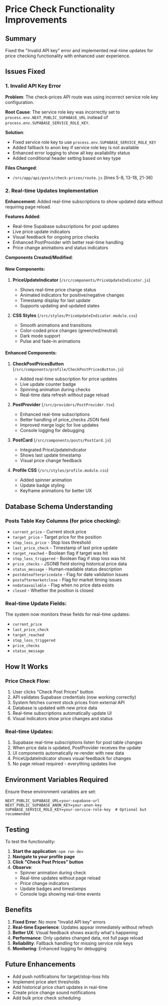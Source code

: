 # Price Check Functionality Improvements

## Summary
Fixed the "Invalid API key" error and implemented real-time updates for price checking functionality with enhanced user experience.

## Issues Fixed

### 1. Invalid API Key Error
**Problem**: The check-prices API route was using incorrect service role key configuration.

**Root Cause**: The service role key was incorrectly set to `process.env.NEXT_PUBLIC_SUPABASE_URL` instead of `process.env.SUPABASE_SERVICE_ROLE_KEY`.

**Solution**: 
- Fixed service role key to use `process.env.SUPABASE_SERVICE_ROLE_KEY` 
- Added fallback to anon key if service role key is not available
- Enhanced error logging to show all key availability status
- Added conditional header setting based on key type

**Files Changed**:
- `/src/app/api/posts/check-prices/route.js` (lines 5-8, 13-18, 21-36)

### 2. Real-time Updates Implementation
**Enhancement**: Added real-time subscriptions to show updated data without requiring page reload.

**Features Added**:
- Real-time Supabase subscriptions for post updates
- Live price update indicators
- Visual feedback for ongoing price checks
- Enhanced PostProvider with better real-time handling
- Price change animations and status indicators

**Components Created/Modified**:

#### New Components:
1. **PriceUpdateIndicator** (`/src/components/PriceUpdateIndicator.js`)
   - Shows real-time price change status
   - Animated indicators for positive/negative changes
   - Timestamp display for last update
   - Supports updating and updated states

2. **CSS Styles** (`/src/styles/PriceUpdateIndicator.module.css`)
   - Smooth animations and transitions
   - Color-coded price changes (green/red/neutral)
   - Dark mode support
   - Pulse and fade-in animations

#### Enhanced Components:
1. **CheckPostPricesButton** (`/src/components/profile/CheckPostPricesButton.js`)
   - Added real-time subscription for price updates
   - Live update counter badge
   - Spinning animation during checks
   - Real-time data refresh without page reload

2. **PostProvider** (`/src/providers/PostProvider.tsx`)
   - Enhanced real-time subscriptions
   - Better handling of price_checks JSON field
   - Improved merge logic for live updates
   - Console logging for debugging

3. **PostCard** (`/src/components/posts/PostCard.js`)
   - Integrated PriceUpdateIndicator
   - Shows last update timestamp
   - Visual price change feedback

4. **Profile CSS** (`/src/styles/profile.module.css`)
   - Added spinner animation
   - Update badge styling
   - Keyframe animations for better UX

## Database Schema Understanding

### Posts Table Key Columns (for price checking):
- `current_price` - Current stock price
- `target_price` - Target price for the position  
- `stop_loss_price` - Stop loss threshold
- `last_price_check` - Timestamp of last price update
- `target_reached` - Boolean flag if target was hit
- `stop_loss_triggered` - Boolean flag if stop loss was hit
- `price_checks` - JSONB field storing historical price data
- `status_message` - Human-readable status description
- `postdateafterpricedate` - Flag for date validation issues
- `postaftermarketclose` - Flag for market timing issues
- `nodataavailable` - Flag when no price data exists
- `closed` - Whether the position is closed

### Real-time Update Fields:
The system now monitors these fields for real-time updates:
- `current_price`
- `last_price_check` 
- `target_reached`
- `stop_loss_triggered`
- `price_checks`
- `status_message`

## How It Works

### Price Check Flow:
1. User clicks "Check Post Prices" button
2. API validates Supabase credentials (now working correctly)
3. System fetches current stock prices from external API
4. Database is updated with new price data
5. Real-time subscriptions automatically update UI
6. Visual indicators show price changes and status

### Real-time Updates:
1. Supabase real-time subscriptions listen for post table changes
2. When price data is updated, PostProvider receives the update
3. UI components automatically re-render with new data
4. PriceUpdateIndicator shows visual feedback for changes
5. No page reload required - everything updates live

## Environment Variables Required

Ensure these environment variables are set:

```env
NEXT_PUBLIC_SUPABASE_URL=your-supabase-url
NEXT_PUBLIC_SUPABASE_ANON_KEY=your-anon-key
SUPABASE_SERVICE_ROLE_KEY=your-service-role-key  # Optional but recommended
```

## Testing

To test the functionality:

1. **Start the application**: `npm run dev`
2. **Navigate to your profile page**
3. **Click "Check Post Prices" button**
4. **Observe**:
   - Spinner animation during check
   - Real-time updates without page reload
   - Price change indicators
   - Update badges and timestamps
   - Console logs showing real-time events

## Benefits

1. **Fixed Error**: No more "Invalid API key" errors
2. **Real-time Experience**: Updates appear immediately without refresh
3. **Better UX**: Visual feedback shows exactly what's happening
4. **Performance**: Only updates changed data, not full page reload
5. **Reliability**: Fallback handling for missing service role keys
6. **Monitoring**: Enhanced logging for debugging

## Future Enhancements

- Add push notifications for target/stop-loss hits
- Implement price alert thresholds
- Add historical price chart updates in real-time
- Create price change sound notifications
- Add bulk price check scheduling